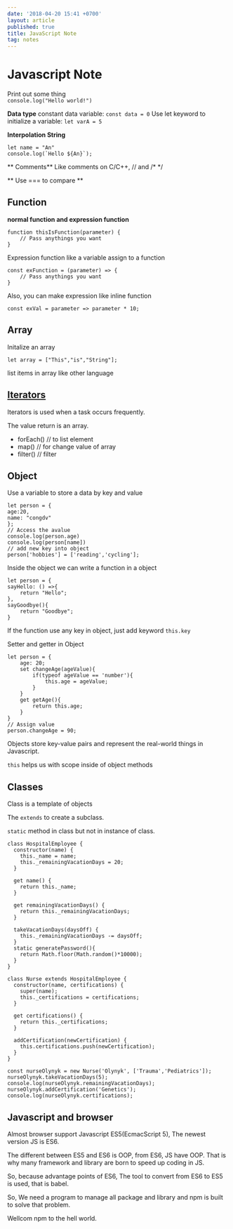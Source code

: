 ```yaml
---
date: '2018-04-20 15:41 +0700'
layout: article
published: true
title: JavaScript Note
tag: notes
---
```

# Javascript Note

Print out some thing	
``` console.log("Hello world!") ```

**Data type**
constant data variable:
``` const data = 0 ```
Use let keyword to initialize a variable:
``` let varA = 5 ```

**Interpolation String**
```
let name = "An"
console.log(`Hello ${An}`);
```

** Comments**
Like comments on C/C++, 
// and /* */

** Use === to compare **

## Function
**normal function and expression function**
``` 
function thisIsFunction(parameter) {
	// Pass anythings you want
}
```
Expression function like a variable assign to a function
```
const exFunction = (parameter) => {
	// Pass anythings you want
}
```
Also, you can make expression like inline function
```
const exVal = parameter => parameter * 10;
```

## Array
Initalize an array

```
let array = ["This","is","String"];
```
list items in array like other language

## [Iterators](https://developer.mozilla.org/en-US/docs/Web/JavaScript/Reference/Global_Objects/Array#Iteration_methods)
Iterators is used when a task occurs frequently.

The value return is an array.
- forEach() // to list element
- map() // for change value of array
- filter() // filter

## Object

Use a variable to store a data by key and value
```
let person = {
age:20,
name: "congdv"
};
// Access the avalue
console.log(person.age)
console.log(person[name])
// add new key into object
person['hobbies'] = ['reading','cycling'];
```
Inside the object we can write a function in a object
```
let person = {
sayHello: () =>{
	return "Hello";
},
sayGoodbye(){
	return "Goodbye";
}
```
If the function use any key in object, just add keyword `this.key`

Setter and getter in Object
```
let person = {
	age: 20;
    set changeAge(ageValue){
    	if(typeof ageValue == 'number'){
        	this.age = ageValue;
        }
    }
    get getAge(){
    	return this.age;
    }
}
// Assign value
person.changeAge = 90;
```
Objects store key-value pairs and represent the real-world things in Javascript.

`this` helps us with scope inside of object methods

## Classes
Class is a template of objects

The `extends` to create a subclass.

`static` method in class but not in instance of class.
```
class HospitalEmployee {
  constructor(name) {
    this._name = name;
    this._remainingVacationDays = 20;
  }
  
  get name() {
    return this._name;
  }
  
  get remainingVacationDays() {
    return this._remainingVacationDays;
  }
  
  takeVacationDays(daysOff) {
    this._remainingVacationDays -= daysOff;
  }
  static generatePassword(){
    return Math.floor(Math.random()*10000);
  }
}

class Nurse extends HospitalEmployee {
  constructor(name, certifications) {
    super(name);
    this._certifications = certifications;
  } 
  
  get certifications() {
    return this._certifications;
  }
  
  addCertification(newCertification) {
    this.certifications.push(newCertification);
  }
}

const nurseOlynyk = new Nurse('Olynyk', ['Trauma','Pediatrics']);
nurseOlynyk.takeVacationDays(5);
console.log(nurseOlynyk.remainingVacationDays);
nurseOlynyk.addCertification('Genetics');
console.log(nurseOlynyk.certifications);
```
## Javascript and browser

Almost browser support Javascript ES5(EcmacScript 5), The newest version JS is ES6.

The different between ES5 and ES6 is OOP, from ES6, JS have OOP. That is why many framework and library are born to speed up coding in JS.

So, because advantage points of ES6, The tool to convert from ES6 to ES5 is used, that is babel.

So, We need a program to manage all package and library and npm is built to solve that problem.

Wellcom npm to the hell world.

